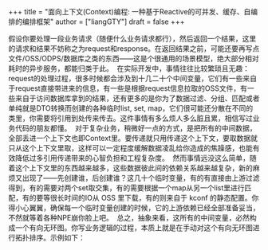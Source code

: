 +++
title = "面向上下文(Context)编程: 一种基于Reactive的可并发、缓存、自编排的编排框架"
author = ["liangGTY"]
draft = false
+++

假设你要处理一段业务请求（随便什么业务请求都行），然后返回一个结果，这里的请求和结果不妨称之为request和response。在返回结果之前，可能还要再写点文件/OSS/ODPS/数据库之类的东西——这是个很通用的场景模型，绝大部分相对耗时的异步服务，都能归类于此。
﻿
在实际开发中，事情往往比较繁琐且无趣：request的处理过程，很多时候都会涉及到十几二十个中间变量，它们有一些来自于request直接带进来的信息，有一些是根据request信息拉取的OSS文件，有一些来自于访问数据库拿到的结果，还有更多的是你为了数据过滤、分组、匹配或者单纯就是DTO转换而创建的各种临时list, set, map，它们很可能还分散在不同的类里，你需要将引用到处传来传去。这件事情有多么烦人多么脏且累，相信写过业务代码的朋友都懂。
﻿
对于复杂业务，稍微好一点的方式，是把所有的中间数据，全部丢进一个上下文也即Context里。要传递就只用传递这个上下文，要取数据就只从这个上下文里取，这样可以一定程度缓解数据凌乱给你造成的焦躁感，也能有效降低过多引用传递带来的心智负担和工程复杂度。
﻿
然而事情远没这么简单，随着这个上下文里的东西越来越多，这些数据彼此间的依赖关系越来越复杂，新的麻烦又出现了——先创建谁，后创建谁？这几十个临时变量，有的有直接由上游过滤得到，有的需要对两个set取交集，有的需要根据一个map从另一个list里进行匹配，有的要等很长时间的IO从 OSS 里下载，有的则来自于 kconf 的静态配置。你得小心翼翼，确保每一个临时变量创建的时候，它的上游依赖已经全部准备妥当，不然就等着各种NPE崩你脸上吧。
﻿
总之，抽象来看，这所有的中间变量，必然构成一个有向无环图。你写业务逻辑的过程，本质上就是在手动对这个有向无环图进行拓扑排序。示例如下：
